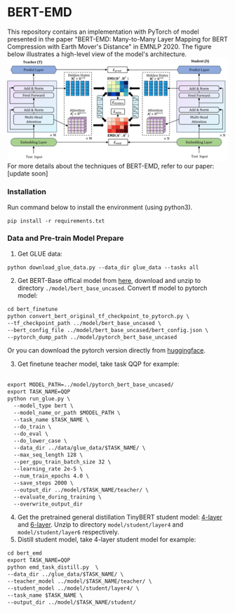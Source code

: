 # BERT-EMD
This repository contains an implementation with PyTorch of model presented in the paper "BERT-EMD: Many-to-Many Layer Mapping for BERT Compression with Earth Mover's Distance" in EMNLP 2020.
The figure below illustrates a high-level view of the model's architecture.
![BERT-EMD Model](BERT-EMD-model.png "BERT-EMD")
For more details about the techniques of BERT-EMD, refer to our paper:[update soon]

### Installation

Run command below to install the environment (using python3).

```
pip install -r requirements.txt 
```

### Data and Pre-train Model Prepare

1. Get GLUE data:
```
python download_glue_data.py --data_dir glue_data --tasks all
```
2. Get BERT-Base offical model from [here](https://storage.googleapis.com/bert_models/2020_02_20/uncased_L-12_H-768_A-12.zip), download and unzip to directory  `./model/bert_base_uncased`. Convert tf model to pytorch model:
```
cd bert_finetune
python convert_bert_original_tf_checkpoint_to_pytorch.py \
--tf_checkpoint_path ../model/bert_base_uncased \
--bert_config_file ../model/bert_base_uncased/bert_config.json \
--pytorch_dump_path ../model/pytorch_bert_base_uncased
``` 
Or you can download the pytorch version directly from [huggingface](https://huggingface.co/bert-base-uncased#).

3. Get finetune teacher model, take task QQP for example:
```

export MODEL_PATH=../model/pytorch_bert_base_uncased/
export TASK_NAME=QQP
python run_glue.py \
  --model_type bert \
  --model_name_or_path $MODEL_PATH \
  --task_name $TASK_NAME \
  --do_train \
  --do_eval \
  --do_lower_case \
  --data_dir ../data/glue_data/$TASK_NAME/ \
  --max_seq_length 128 \
  --per_gpu_train_batch_size 32 \
  --learning_rate 2e-5 \
  --num_train_epochs 4.0 \
  --save_steps 2000 \
  --output_dir ../model/$TASK_NAME/teacher/ \
  --evaluate_during_training \
  --overwrite_output_dir
```
4. Get the pretrained general distillation TinyBERT student model: [4-layer](https://drive.google.com/open?id=1PhI73thKoLU2iliasJmlQXBav3v33-8z) and [6-layer](https://drive.google.com/open?id=1r2bmEsQe4jUBrzJknnNaBJQDgiRKmQjF).
Unzip to directory  `model/student/layer4` and  `model/student/layer6` respectively.
5. Distill student model, take 4-layer student model for example:
```
cd bert_emd
export TASK_NAME=QQP
python emd_task_distill.py  \
--data_dir ../glue_data/$TASK_NAME/ \
--teacher_model ../model/$TASK_NAME/teacher/ \
--student_model ../model/student/layer4/ \
--task_name $TASK_NAME \
--output_dir ../model/$TASK_NAME/student/
```
